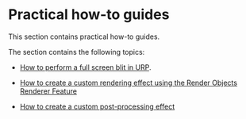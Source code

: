 # Practical how-to guides

This section contains practical how-to guides.

The section contains the following topics:

- [How to perform a full screen blit in URP](renderer-features/how-to-fullscreen-blit.md).

- [How to create a custom rendering effect using the Render Objects Renderer Feature](containers/how-to-custom-effect-render-objects.md)

- [How to create a custom post-processing effect](containers/post-processing-custom-effect-zero-code.md)
